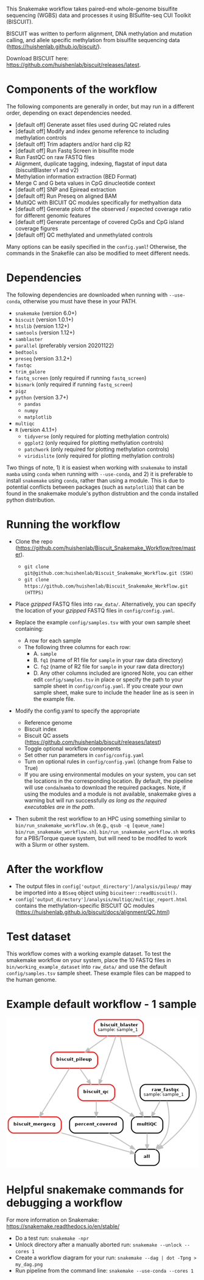 This Snakemake workflow takes paired-end whole-genome bisulfite sequencing (WGBS) data and processes it using
BISulfite-seq CUI Toolkit (BISCUIT).

BISCUIT was written to perform alignment, DNA methylation and mutation calling, and allele specific methylation from
bisulfite sequencing data (https://huishenlab.github.io/biscuit/).

Download BISCUIT here: https://github.com/huishenlab/biscuit/releases/latest.

# Components of the workflow
The following components are generally in order, but may run in a different order, depending on exact dependencies
needed.
  + [default off] Generate asset files used during QC related rules
  + [default off] Modify and index genome reference to including methylation controls
  + [default off] Trim adapters and/or hard clip R2
  + [default off] Run Fastq Screen in bisulfite mode
  + Run FastQC on raw FASTQ files
  + Alignment, duplicate tagging, indexing, flagstat of input data (biscuitBlaster v1 and v2)
  + Methylation information extraction (BED Format)
  + Merge C and G beta values in CpG dinucleotide context
  + [default off] SNP and Epiread extraction
  + [default off] Run Preseq on aligned BAM
  + MultiQC with BICUIT QC modules specifically for methyaltion data
  + [default off] Generate plots of the observed / expected coverage ratio for different genomic features
  + [default off] Generate percentage of covered CpGs and CpG island coverage figures
  + [default off] QC methylated and unmethylated controls

Many options can be easily specified in the `config.yaml`! Otherwise, the commands in the Snakefile can also be modified
to meet different needs.

# Dependencies

The following dependencies are downloaded when running with `--use-conda`, otherwise you must have these in your PATH.
  + `snakemake` (version 6.0+)
  + `biscuit` (version 1.0.1+)
  + `htslib` (version 1.12+)
  + `samtools` (version 1.12+)
  + `samblaster`
  + `parallel` (preferably version 20201122)
  + `bedtools`
  + `preseq` (version 3.1.2+)
  + `fastqc`
  + `trim_galore`
  + `fastq_screen` (only required if running `fastq_screen`)
  + `bismark` (only required if running `fastq_screen`)
  + `pigz`
  + `python` (version 3.7+)
    + `pandas`
    + `numpy`
    + `matplotlib`
  + `multiqc`
  + `R` (version 4.1.1+)
    + `tidyverse` (only required for plotting methylation controls)
    + `ggplot2` (only required for plotting methylation controls)
    + `patchwork` (only required for plotting methylation controls)
    + `viridislite` (only required for plotting methylation controls)

Two things of note, 1) it is easiest when working with `snakemake` to install `mamba` using `conda` when running with
`--use-conda`, and 2) it is preferable to install `snakemake` using `conda`, rather than using a module. This is due to
potential conflicts between packages (such as `matplotlib`) that can be found in the snakemake module's python
distrubtion and the conda installed python distribution.

# Running the workflow
+ Clone the repo (https://github.com/huishenlab/Biscuit_Snakemake_Workflow/tree/master).
  + `git clone git@github.com:huishenlab/Biscuit_Snakemake_Workflow.git (SSH)`
  + `git clone https://github.com/huishenlab/Biscuit_Snakemake_Workflow.git (HTTPS)`
   

+ Place *gzipped* FASTQ files into `raw_data/`. Alternatively, you can specify the location of your *gzipped* FASTQ
files in `config/config.yaml`.

+ Replace the example `config/samples.tsv` with your own sample sheet containing:
  + A row for each sample
  + The following three columns for each row:
    + A. `sample`
    + B. `fq1` (name of R1 file for `sample` in your raw data directory)
    + C. `fq2` (name of R2 file for `sample` in your raw data directory)
    + D. Any other columns included are ignored
Note, you can either edit `config/samples.tsv` in place or specify the path to your sample sheet in
`config/config.yaml`. If you create your own sample sheet, make sure to include the header line as is seen in the
example file.

+ Modify the config.yaml to specify the appropriate
  + Reference genome
  + Biscuit index
  + Biscuit QC assets (https://github.com/huishenlab/biscuit/releases/latest)
  + Toggle optional workflow components
  + Set other run parameters in `config/config.yaml`
  + Turn on optional rules in `config/config.yaml` (change from False to True)
  + If you are using environmental modules on your system, you can set the locations in the corresponding location. By
  default, the pipeline will use `conda`/`mamba` to download the required packages. Note, if using the modules and a
  module is not available, snakemake gives a warning but will run successfully *as long as the required executables are
  in the path*.

+ Then submit the rest workflow to an HPC using something similar to `bin/run_snakemake_workflow.sh` (e.g.,
`qsub -q [queue_name] bin/run_snakemake_workflow.sh`). `bin/run_snakemake_workflow.sh` works for a PBS/Torque queue
system, but will need to be modifed to work with a Slurm or other system.

# After the workflow

+ The output files in `config['output_directory']/analysis/pileup/` may be imported into a `BSseq` object using
`bicuiteer::readBiscuit()`.
+ `config['output_directory']/analysis/multiqc/multiqc_report.html` contains the methylation-specific BISCUIT QC modules
(https://huishenlab.github.io/biscuit/docs/alignment/QC.html)

# Test dataset

This workflow comes with a working example dataset. To test the smakemake workflow on your system, place the 10
FASTQ files in `bin/working_example_dataset` into `raw_data/` and use the default `config/samples.tsv` sample sheet.
These example files can be mapped to the human genome.

# Example default workflow - 1 sample
![workflow diagram](bin/DAGs/dag.png)


# Helpful snakemake commands for debugging a workflow
For more information on Snakemake: https://snakemake.readthedocs.io/en/stable/

  + Do a test run: `snakemake -npr`
  + Unlock directory after a manually aborted run: `snakemake --unlock --cores 1`
  + Create a workflow diagram for your run: `snakemake --dag | dot -Tpng > my_dag.png`
  + Run pipeline from the command line: `snakemake --use-conda --cores 1`
